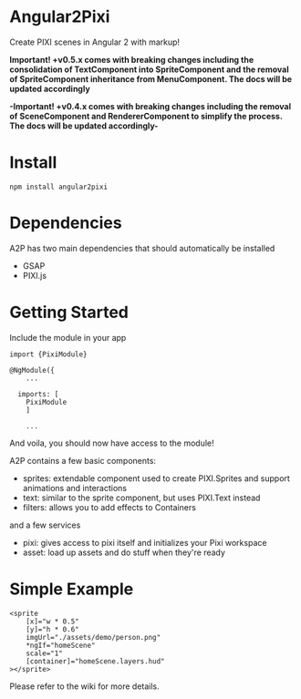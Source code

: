 # Angular2Pixi

Create PIXI scenes in Angular 2 with markup!


**Important! +v0.5.x comes with breaking changes including the consolidation of TextComponent into SpriteComponent and the removal of SpriteComponent inheritance from MenuComponent. The docs will be updated accordingly**

**-Important! +v0.4.x comes with breaking changes including the removal of SceneComponent and RendererComponent to simplify the process. The docs will be updated accordingly-**

# Install

```npm install angular2pixi```

# Dependencies

A2P has two main dependencies that should automatically be installed

- GSAP
- PIXI.js

# Getting Started

Include the module in your app

```
import {PixiModule}

@NgModule({
	...
	
  imports: [
	PixiModule
	]
	
	...

```

And voila, you should now have access to the module!


A2P contains a few basic components:

- sprites: extendable component used to create PIXI.Sprites and support animations and interactions
- text: similar to the sprite component, but uses PIXI.Text instead
- filters: allows you to add effects to Containers

and a few services

- pixi: gives access to pixi itself and initializes your Pixi workspace
- asset: load up assets and do stuff when they're ready

# Simple Example

```
<sprite
	[x]="w * 0.5"
	[y]="h * 0.6"
	imgUrl="./assets/demo/person.png"
	*ngIf="homeScene"
	scale="1"
	[container]="homeScene.layers.hud"
></sprite>
```

Please refer to the wiki for more details.
